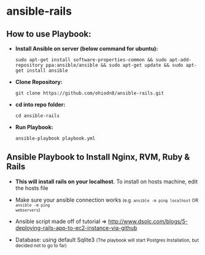 # ansible-rails

## How to use Playbook:

* <b>Install Ansible on server (below command for ubuntu): </b>
  <pre><code>sudo apt-get install software-properties-common && sudo apt-add-repository ppa:ansible/ansible && sudo apt-get update && sudo apt-get install ansible</code></pre>

* <b>Clone Repository:</b> 
  <pre><code>git clone https://github.com/ohiodn8/ansible-rails.git</code></pre>
  
* <b>cd into repo folder:</b>
  <pre><code>cd ansible-rails</code></pre>
  
* <b>Run Playbook:</b>
  <pre><code>ansible-playbook playbook.yml</code></pre>




## Ansible Playbook to Install Nginx, RVM, Ruby & Rails

* <b>This will install rails on your localhost</b>. To install on hosts machine, edit the hosts file 

* Make sure your ansible connection works <small>(e.g. <code>ansible -m ping localhost</code> OR <code>ansible -m ping webservers</code>)</small>

* Ansible script made off of tutorial => http://www.dsolc.com/blogs/5-deploying-rails-app-to-ec2-instance-via-github 

* Database: using default Sqlite3 <small>(The playbook will start Postgres Installation, but decided not to go to far)</small>
